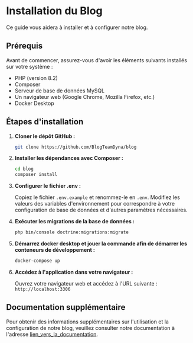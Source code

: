 # Installation du Blog

Ce guide vous aidera à installer et à configurer notre blog.

## Prérequis

Avant de commencer, assurez-vous d'avoir les éléments suivants installés sur votre système :

- PHP (version 8.2)
- Composer
- Serveur de base de données MySQL
- Un navigateur web (Google Chrome, Mozilla Firefox, etc.)
- Docker Desktop

## Étapes d'installation

1. **Cloner le dépôt GitHub :**

   ```bash
   git clone https://github.com/BlogTeamDyna/blog
   ```

2. **Installer les dépendances avec Composer :**

   ```bash
   cd blog
   composer install
   ```

3. **Configurer le fichier .env :**

   Copiez le fichier `.env.example` et renommez-le en `.env`. Modifiez les valeurs des variables d'environnement pour correspondre à votre configuration de base de données et d'autres paramètres nécessaires.
   

4. **Exécuter les migrations de la base de données :**

   ```bash
   php bin/console doctrine:migrations:migrate
   ```

5. **Démarrez docker desktop et jouer la commande afin de démarrer les conteneurs de développement :**

   ```bash
   docker-compose up
   ```

6. **Accédez à l'application dans votre navigateur :**

   Ouvrez votre navigateur web et accédez à l'URL suivante : `http://localhost:3306`

## Documentation supplémentaire

Pour obtenir des informations supplémentaires sur l'utilisation et la configuration de notre blog, veuillez consulter notre documentation à l'adresse [lien_vers_la_documentation](https://example.com/documentation).
